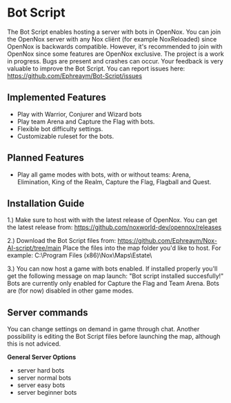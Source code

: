 # Bot Script
The Bot Script enables hosting a server with bots in OpenNox. You can join the OpenNox server with any Nox cliënt (for example NoxReloaded) since OpenNox is backwards compatible. However, it's recommended to join with OpenNox since some features are OpenNox exclusive. The project is a work in progress. Bugs are present and crashes can occur. Your feedback is very valuable to improve the Bot Script. You can report issues here: https://github.com/Ephreaym/Bot-Script/issues

## Implemented Features
- Play with Warrior, Conjurer and Wizard bots
- Play team Arena and Capture the Flag with bots.
- Flexible bot difficulty settings.
- Customizable ruleset for the bots.

## Planned Features
- Play all game modes with bots, with or without teams: Arena, Elimination, King of the Realm, Capture the Flag, Flagball and Quest.

## Installation Guide
1.) Make sure to host with with the latest release of OpenNox. You can get the latest release from: https://github.com/noxworld-dev/opennox/releases

2.) Download the Bot Script files from: https://github.com/Ephreaym/Nox-AI-script/tree/main Place the files into the map folder you'd like to host. For example: C:\Program Files (x86)\Nox\Maps\Estate\

3.) You can now host a game with bots enabled. If installed properly you'll get the following message on map launch: "Bot script installed succesfully!" Bots are currently only enabled for Capture the Flag and Team Arena. Bots are (for now) disabled in other game modes.

## Server commands

You can change settings on demand in game through chat. Another possibility is editing the Bot Script files before launching the map, although this is not adviced. 

**General Server Options**
- server hard bots
- server normal bots
- server easy bots
- server beginner bots
